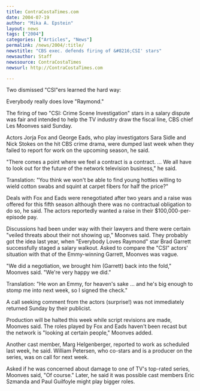 ```yaml
---
title: ContraCostaTimes.com
date: 2004-07-19
author: "Mika A. Epstein"
layout: news
tags: ["2004"]
categories: ["Articles", "News"]
permalink: /news/2004/:title/
newstitle: "CBS exec. defends firing of &#8216;CSI' stars"
newsauthor: Staff
newssource: ContraCostaTimes
newsurl: http://ContraCostaTimes.com

---
```


Two dismissed "CSI"ers learned the hard way:

Everybody really does love "Raymond."

The firing of two "CSI: Crime Scene Investigation" stars in a salary dispute was fair and intended to help the TV industry draw the fiscal line, CBS chief Les Moonves said Sunday.

Actors Jorja Fox and George Eads, who play investigators Sara Sidle and Nick Stokes on the hit CBS crime drama, were dumped last week when they failed to report for work on the upcoming season, he said.

"There comes a point where we feel a contract is a contract. ... We all have to look out for the future of the network television business," he said.

Translation: "You think we won't be able to find young hotties willing to wield cotton swabs and squint at carpet fibers for half the price?"

Deals with Fox and Eads were renegotiated after two years and a raise was offered for this fifth season although there was no contractual obligation to do so, he said. The actors reportedly wanted a raise in their $100,000-per-episode pay.

Discussions had been under way with their lawyers and there were certain "veiled threats about their not showing up," Moonves said. They probably got the idea last year, when "Everybody Loves Raymond" star Brad Garrett successfully staged a salary walkout. Asked to compare the "CSI" actors' situation with that of the Emmy-winning Garrett, Moonves was vague.

"We did a negotiation, we brought him (Garrett) back into the fold," Moonves said. "We're very happy we did."

Translation: "He won an Emmy, for heaven's sake ... and he's big enough to stomp me into next week, so I signed the check."

A call seeking comment from the actors (surprise!) was not immediately returned Sunday by their publicist.

Production will be halted this week while script revisions are made, Moonves said. The roles played by Fox and Eads haven't been recast but the network is "looking at certain people," Moonves added.

Another cast member, Marg Helgenberger, reported to work as scheduled last week, he said. William Petersen, who co-stars and is a producer on the series, was on call for next week.

Asked if he was concerned about damage to one of TV's top-rated series, Moonves said, "Of course." Later, he said it was possible cast members Eric Szmanda and Paul Guilfoyle might play bigger roles.

